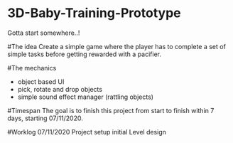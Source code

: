 # 3D-Baby-Training-Prototype
Gotta start somewhere..!

#The idea
Create a simple game where the player has to complete a set of simple tasks before getting rewarded with a pacifier.

#The mechanics
- object based UI
- pick, rotate and drop objects
- simple sound effect manager (rattling objects)

#Timespan
The goal is to finish this project from start to finish within 7 days, starting 07/11/2020.

#Worklog
07/11/2020	Project setup initial Level design